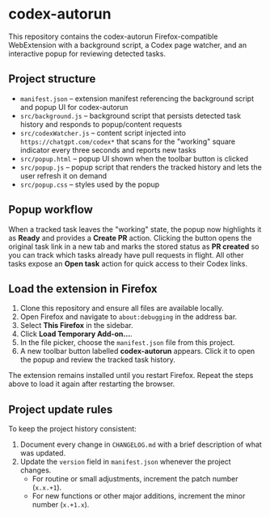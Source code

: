 # codex-autorun

This repository contains the codex-autorun Firefox-compatible WebExtension with a background script, a Codex page watcher, and an interactive popup for reviewing detected tasks.

## Project structure

- `manifest.json` – extension manifest referencing the background script and popup UI for codex-autorun
- `src/background.js` – background script that persists detected task history and responds to popup/content requests
- `src/codexWatcher.js` – content script injected into `https://chatgpt.com/codex*` that scans for the "working" square indicator every three seconds and reports new tasks
- `src/popup.html` – popup UI shown when the toolbar button is clicked
- `src/popup.js` – popup script that renders the tracked history and lets the user refresh it on demand
- `src/popup.css` – styles used by the popup

## Popup workflow

When a tracked task leaves the "working" state, the popup now highlights it as **Ready** and provides a **Create PR** action. Clicking the button opens the original task link in a new tab and marks the stored status as **PR created** so you can track which tasks already have pull requests in flight. All other tasks expose an **Open task** action for quick access to their Codex links.

## Load the extension in Firefox

1. Clone this repository and ensure all files are available locally.
2. Open Firefox and navigate to `about:debugging` in the address bar.
3. Select **This Firefox** in the sidebar.
4. Click **Load Temporary Add-on...**.
5. In the file picker, choose the `manifest.json` file from this project.
6. A new toolbar button labelled **codex-autorun** appears. Click it to open the popup and review the tracked task history.

The extension remains installed until you restart Firefox. Repeat the steps above to load it again after restarting the browser.

## Project update rules

To keep the project history consistent:

1. Document every change in `CHANGELOG.md` with a brief description of what was updated.
2. Update the `version` field in `manifest.json` whenever the project changes.
   - For routine or small adjustments, increment the patch number (`x.x.+1`).
   - For new functions or other major additions, increment the minor number (`x.+1.x`).
